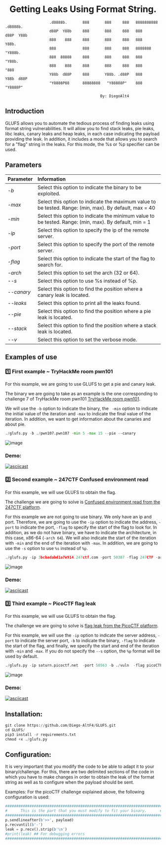<h1 align="center">
  <br>
    Getting Leaks Using Format String.
   <br>
</h1>


 ```
                     .d8888b.       888       888     888   8888888888   .d8888b.  
                     d88P  Y88b     888       888     888   888         d88P  Y88b 
                     888    888     888       888     888   888         Y88b.      
                     888            888       888     888   8888888      "Y888b.   
                     888  88888     888       888     888   888             "Y88b. 
                     888    888     888       888     888   888               "888 
                     Y88b  d88P     888       Y88b. .d88P   888         Y88b  d88P 
                     "Y8888P88      88888888   "Y88888P"    888          "Y8888P"                                                    
 
                                            By: DiegoAlt4
 ```                                          


## Introduction


GLUFS allows you to automate the tedious process of finding leaks using format string vulnerabilities. 
It will allow you to find stack leaks, pie leaks, libc leaks, canary leaks and heap leaks, in each case indicating the payload providing the leak. 
In addition, it includes a mode that allows you to search for a "flag" string in the leaks. For this mode, the %s or %p specifier can be used. 

           
## Parameters

| Parameter    | Information |
|:-------------|:-------------|
| *-b*          | Select this option to indicate the binary to be exploited. |
| *-max*     | Select this option to indicate the maximum value to be tested. Range: (min, max). By default, max = 40 |
| *-min*     | Select this option to indicate the minimum value to be tested. Range: (min, max). By default, min = 1 |
| *-ip*     | Select this option to specify the ip of the remote server. |
| *-port*     | Select this option to specify the port of the remote server. |
| *-flag*     | Select this option to indicate the start of the flag to search for. |
| *-arch*     | Select this option to set the arch (32 or 64). |
| *--s*     | Select this option to use %s instead of %p. |
| *--canary*     | Select this option to find the position where a canary leak is located. |
| *--leaks*     | Select this option to print all the leaks found. |
| *--pie*     | Select this option to find the position where a pie leak is located. |
| *--stack*     | Select this option to find the position where a stack leak is located. |
| *--v*     | Select this option to set the verbose mode. |

## Examples of use

### 1️⃣ First example ~ TryHackMe room pwn101

For this example, we are going to use GLUFS to get a pie and canary leak.

The binary we are going to take as an example is the one corresponding to challenge 7 of TryHackMe room pwn101 [TryHackMe room pwn101](https://tryhackme.com/room/pwn101).

We will use the ```-b``` option to indicate the binary, the ``` -min``` option to indicate the initial value of the iteration and ```-max``` to indicate the final value of the iteration. In addition, we want to get information about the canaries and about pie. 

```python
./glufs.py -b ./pwn107.pwn107 -min 5 -max 15 --pie --canary
```
![image](https://user-images.githubusercontent.com/55554183/172267534-b101163d-f4af-4598-b675-80243de6ac62.png)

### Demo:

[![asciicast](https://asciinema.org/a/UTAVBUK95n7SUTvDBPKFsXaSJ.svg)](https://asciinema.org/a/UTAVBUK95n7SUTvDBPKFsXaSJ)

### 2️⃣ Second example ~ 247CTF Confused environment read

For this example, we will use GLUFS to obtain the flag.

The challenge we are going to solve is [Confused environment read from the 247CTF platform](https://247ctf.com/dashboard).

For this example we are not going to use binary. We only have an ip and port. Therefore, we are going to use the ```-ip``` option to indicate the address, ```-port``` to indicate the port, ```-flag``` to specify the start of the flag to look for. In addition, as we do not have binary, we have to indicate the architecture, in this case, x86-64 (`-arch 64`). We will also indicate the start of the iteration with ```-min``` and the end of the iteration with ```-max```. In addition, we are going to use the ```-s``` option to use ```%s``` instead of ```%p```.

```python
./glufs.py -ip 3bcbadabd1a7e914.247ctf.com -port 50387 -flag 247CTF -arch 64 -min 1 -max 200 --s
```
![image](https://user-images.githubusercontent.com/55554183/172267389-6828599c-de59-4fb2-a3bb-a1460296db11.png)

### Demo:

[![asciicast](https://asciinema.org/a/58rVZrDPVT4bQOf8uGXi1fnVQ.svg)](https://asciinema.org/a/58rVZrDPVT4bQOf8uGXi1fnVQ)

### 3️⃣ Third example ~ PicoCTF flag leak

For this example, we will use GLUFS to obtain the flag.

The challenge we are going to solve is [flag leak from the PicoCTF platform](https://play.picoctf.org/practice/challenge/269?category=6&page=2).

For this example, we will use the `-ip` option to indicate the server address, `-port` to indicate the server port, `-b` to indicate the binary, `-flag` to indicate the start of the flag, and finally, we specify the start and end of the iteration with `-min` and `-max`. If you do not specify the `--s` option, the `%p` format will be used by default.

```python
./glufs.py -ip saturn.picoctf.net  -port 50563 -b ./vuln  -flag picoCTF -min 20 -max 200
```

![image](https://user-images.githubusercontent.com/55554183/172270682-44c3a300-914c-42bd-8d1c-280c70934aed.png)

### Demo:

[![asciicast](https://asciinema.org/a/EjytzjJcFeyszUVfe1QDBUyDD.svg)](https://asciinema.org/a/EjytzjJcFeyszUVfe1QDBUyDD)

## Installation:

```python
git clone https://github.com/Diego-AltF4/GLUFS.git
cd GLUFS/
pip3 install -r requirements.txt
chmod +x ./glufs.py 
```

## Configuration:

It is very important that you modify the code to be able to adapt it to your binary/challenge. For this, there are two delimited sections of the code in which you have to make changes in order to obtain the leak of the format string as well as to configure when the payload should be sent.

Examples:
For the picoCTF challenge explained above, the following configuration is used:

```python
#######################################################################
#      This is the part that you must modify to fit your binary.      #
#######################################################################
p.sendlineafter(b'>>', payload)
p.recvuntil(b'-')
leak = p.recv().strip(b'\n')
#print(leak) ## For debugging errors
#######################################################################	
```
